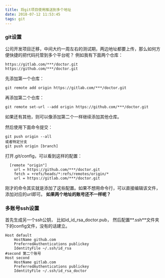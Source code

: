 ```yaml
---
title: 将git项目使用推送到多个地址
date: 2018-07-12 11:53:45
tags: git 
---
```

### git设置
公司开发项目迁移，中间大约一周左右的测试期，两边地址都要上传，那么如何方便快捷的把代码托管到多个平台呢？
例如我有下面两个仓库： 
```
https://gitlab.com/***/doctor.git 
https://github.com/***/doctor.git
```
先添加第一个仓库：
``` 
git remote add origin https://gitlab.com/***/doctor.git 
```
再添加第二个仓库： 
```
git remote set-url --add origin https://github.com/***/doctor.git
```
如果还有其他，则可以像添加第二个一样继续添加其他仓库。

然后使用下面命令提交： 
```
git push origin --all
或者特定分支
git push origin [branch]
```
打开.git/config，可以看到这样的配置：
```
  [remote "origin"]
    url = https://github.com/***/doctor.git
    fetch = +refs/heads/*:refs/remotes/origin/*
    url = https://gitlab.com/***/doctor.git
```
刚才的命令其实就是添加了这些配置。如果不想用命令行，可以直接编辑该文件，添加对应的url即可。
**如果两个地址的账号还不一样呢？**
### 多账号ssh设置
首先生成另一个ssh公钥， 比如id_id_rsa_doctor.pub，
然后配置**.ssh**文件夹下的config文件，没有的话建立。
```
Host default
    HostName github.com
    PreferredAuthentications publickey
    IdentityFile ~/.ssh/id_rsa
#second 第二个账号
Host second
    HostName gitlab.com
    PreferredAuthentications publickey
    IdentityFile ~/.ssh/id_rsa_doctor
```